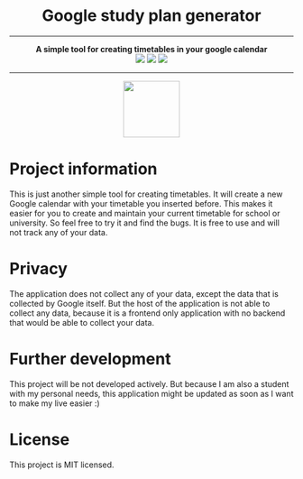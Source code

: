 <div align="center">
    <h1>Google study plan generator</h1>
<hr>
<strong>A simple tool for creating timetables in your google calendar</strong>
    <br>
<img src="https://img.shields.io/github/checks-status/mathisburger/google-study-plan-generator/main?style=for-the-badge" />
<img src="https://img.shields.io/github/license/mathisburger/google-study-plan-generator?style=for-the-badge" />
<img src="https://img.shields.io/github/last-commit/mathisburger/google-study-plan-generator?style=for-the-badge" />
</div>
<hr>
<div align="center">
<img src="https://upload.wikimedia.org/wikipedia/commons/thumb/8/8e/Nextjs-logo.svg/1200px-Nextjs-logo.svg.png" height="100" />    
</div>

# Project information

This is just another simple tool for creating timetables. It will create a new Google calendar with your timetable you
inserted before. This makes it easier for you to create and maintain your current timetable for school or university.
So feel free to try it and find the bugs. It is free to use and will not track any of your data.

# Privacy

The application does not collect any of your data, except the data that is collected by Google itself. But the host of
the application is not able to collect any data, because it is a frontend only application with no backend that would be 
able to collect your data.

# Further development

This project will be not developed actively. But because I am also a student with my personal needs, this application 
might be updated as soon as I want to make my live easier :)

# License

This project is MIT licensed.
